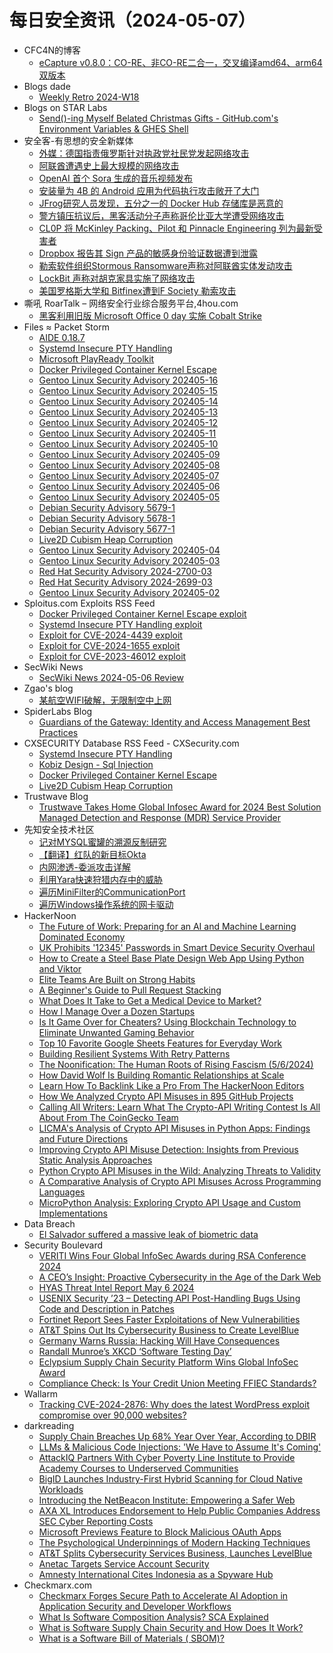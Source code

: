 # 每日安全资讯（2024-05-07）

- CFC4N的博客
  - [eCapture v0.8.0：CO-RE、非CO-RE二合一，交叉编译amd64、arm64双版本](https://www.cnxct.com/ecapture-v0-8-0-all-in-one/)
- Blogs  dade
  - [Weekly Retro 2024-W18](https://0xda.de/blog/2024/05/weekly-retro-2024-w18/)
- Blogs on STAR Labs
  - [Send()-ing Myself Belated Christmas Gifts - GitHub.com's Environment Variables & GHES Shell](https://starlabs.sg/blog/2024/04-sending-myself-github-com-environment-variables-and-ghes-shell/)
- 安全客-有思想的安全新媒体
  - [外媒：德国指责俄罗斯针对执政党社民党发起网络攻击](https://www.anquanke.com/post/id/296209)
  - [阿联酋遭遇史上最大规模的网络攻击](https://www.anquanke.com/post/id/296206)
  - [OpenAI 首个 Sora 生成的音乐视频发布](https://www.anquanke.com/post/id/296203)
  - [安装量为 4B 的 Android 应用为代码执行攻击敞开了大门](https://www.anquanke.com/post/id/296200)
  - [JFrog研究人员发现，五分之一的 Docker Hub 存储库是恶意的](https://www.anquanke.com/post/id/296198)
  - [警方镇压抗议后，黑客活动分子声称哥伦比亚大学遭受网络攻击](https://www.anquanke.com/post/id/296195)
  - [CL0P 将 McKinley Packing、Pilot 和 Pinnacle Engineering 列为最新受害者](https://www.anquanke.com/post/id/296192)
  - [Dropbox 报告其 Sign 产品的敏感身份验证数据遭到泄露](https://www.anquanke.com/post/id/296189)
  - [勒索软件组织Stormous Ransomware声称对阿联酋实体发动攻击](https://www.anquanke.com/post/id/296187)
  - [LockBit 声称对胡克家具实施了网络攻击](https://www.anquanke.com/post/id/296185)
  - [美国罗格斯大学和 Bitfinex遭到F Society 勒索攻击](https://www.anquanke.com/post/id/296182)
- 嘶吼 RoarTalk – 网络安全行业综合服务平台,4hou.com
  - [黑客利用旧版 Microsoft Office 0 day 实施 Cobalt Strike](https://www.4hou.com/posts/m0AG)
- Files ≈ Packet Storm
  - [AIDE 0.18.7](https://packetstormsecurity.com/files/178466/aide-0.18.7.tar.gz)
  - [Systemd Insecure PTY Handling](https://packetstormsecurity.com/files/178465/systemd-run-tty.txt)
  - [Microsoft PlayReady Toolkit](https://packetstormsecurity.com/files/178464/mspr_toolkit.zip)
  - [Docker Privileged Container Kernel Escape](https://packetstormsecurity.com/files/178463/docker_privileged_container_kernel_escape.rb.txt)
  - [Gentoo Linux Security Advisory 202405-16](https://packetstormsecurity.com/files/178462/glsa-202405-16.txt)
  - [Gentoo Linux Security Advisory 202405-15](https://packetstormsecurity.com/files/178461/glsa-202405-15.txt)
  - [Gentoo Linux Security Advisory 202405-14](https://packetstormsecurity.com/files/178460/glsa-202405-14.txt)
  - [Gentoo Linux Security Advisory 202405-13](https://packetstormsecurity.com/files/178459/glsa-202405-13.txt)
  - [Gentoo Linux Security Advisory 202405-12](https://packetstormsecurity.com/files/178458/glsa-202405-12.txt)
  - [Gentoo Linux Security Advisory 202405-11](https://packetstormsecurity.com/files/178457/glsa-202405-11.txt)
  - [Gentoo Linux Security Advisory 202405-10](https://packetstormsecurity.com/files/178456/glsa-202405-10.txt)
  - [Gentoo Linux Security Advisory 202405-09](https://packetstormsecurity.com/files/178455/glsa-202405-09.txt)
  - [Gentoo Linux Security Advisory 202405-08](https://packetstormsecurity.com/files/178454/glsa-202405-08.txt)
  - [Gentoo Linux Security Advisory 202405-07](https://packetstormsecurity.com/files/178453/glsa-202405-07.txt)
  - [Gentoo Linux Security Advisory 202405-06](https://packetstormsecurity.com/files/178452/glsa-202405-06.txt)
  - [Gentoo Linux Security Advisory 202405-05](https://packetstormsecurity.com/files/178451/glsa-202405-05.txt)
  - [Debian Security Advisory 5679-1](https://packetstormsecurity.com/files/178450/dsa-5679-1.txt)
  - [Debian Security Advisory 5678-1](https://packetstormsecurity.com/files/178449/dsa-5678-1.txt)
  - [Debian Security Advisory 5677-1](https://packetstormsecurity.com/files/178448/dsa-5677-1.txt)
  - [Live2D Cubism Heap Corruption](https://packetstormsecurity.com/files/178447/live2dcubism-heapcorruption.txt)
  - [Gentoo Linux Security Advisory 202405-04](https://packetstormsecurity.com/files/178446/glsa-202405-04.txt)
  - [Gentoo Linux Security Advisory 202405-03](https://packetstormsecurity.com/files/178445/glsa-202405-03.txt)
  - [Red Hat Security Advisory 2024-2700-03](https://packetstormsecurity.com/files/178444/RHSA-2024-2700-03.txt)
  - [Red Hat Security Advisory 2024-2699-03](https://packetstormsecurity.com/files/178443/RHSA-2024-2699-03.txt)
  - [Gentoo Linux Security Advisory 202405-02](https://packetstormsecurity.com/files/178442/glsa-202405-02.txt)
- Sploitus.com Exploits RSS Feed
  - [Docker Privileged Container Kernel Escape exploit](https://sploitus.com/exploit?id=PACKETSTORM:178463&utm_source=rss&utm_medium=rss)
  - [Systemd Insecure PTY Handling exploit](https://sploitus.com/exploit?id=PACKETSTORM:178465&utm_source=rss&utm_medium=rss)
  - [Exploit for CVE-2024-4439 exploit](https://sploitus.com/exploit?id=561A3041-9E76-5CFE-A5A3-191BD6ECD5C5&utm_source=rss&utm_medium=rss)
  - [Exploit for CVE-2024-1655 exploit](https://sploitus.com/exploit?id=C296439E-AB94-559B-A8C4-62814BDD2275&utm_source=rss&utm_medium=rss)
  - [Exploit for CVE-2023-46012 exploit](https://sploitus.com/exploit?id=1C2785C2-67CE-50A1-9F99-FE6AA004F223&utm_source=rss&utm_medium=rss)
- SecWiki News
  - [SecWiki News 2024-05-06 Review](http://www.sec-wiki.com/?2024-05-06)
- Zgao's blog
  - [某航空WIFI破解，无限制空中上网](https://zgao.top/%e6%9f%90%e8%88%aa%e7%a9%bawifi%e7%a0%b4%e8%a7%a3%ef%bc%8c%e6%97%a0%e9%99%90%e5%88%b6%e7%a9%ba%e4%b8%ad%e4%b8%8a%e7%bd%91/)
- SpiderLabs Blog
  - [Guardians of the Gateway: Identity and Access Management Best Practices](https://www.trustwave.com/en-us/resources/blogs/spiderlabs-blog/guardians-of-the-gateway-identity-and-access-management-best-practices/)
- CXSECURITY Database RSS Feed - CXSecurity.com
  - [Systemd Insecure PTY Handling](https://cxsecurity.com/issue/WLB-2024050020)
  - [Kobiz Design - Sql Injection](https://cxsecurity.com/issue/WLB-2024050019)
  - [Docker Privileged Container Kernel Escape](https://cxsecurity.com/issue/WLB-2024050018)
  - [Live2D Cubism Heap Corruption](https://cxsecurity.com/issue/WLB-2024050017)
- Trustwave Blog
  - [Trustwave Takes Home Global Infosec Award for 2024 Best Solution Managed Detection and Response (MDR) Service Provider](https://www.trustwave.com/en-us/resources/blogs/trustwave-blog/trustwave-takes-home-global-infosec-award-for-2024-best-solution-managed-detection-and-response-mdr-service-provider/)
- 先知安全技术社区
  - [记对MYSQL蜜罐的溯源反制研究](https://xz.aliyun.com/t/14419)
  - [【翻译】红队的新目标Okta](https://xz.aliyun.com/t/14418)
  - [内网渗透-委派攻击详解](https://xz.aliyun.com/t/14417)
  - [利用Yara快速狩猎内存中的威胁](https://xz.aliyun.com/t/14416)
  - [遍历MiniFilter的CommunicationPort](https://xz.aliyun.com/t/14414)
  - [遍历Windows操作系统的网卡驱动](https://xz.aliyun.com/t/14413)
- HackerNoon
  - [The Future of Work: Preparing for an AI and Machine Learning Dominated Economy](https://hackernoon.com/the-future-of-work-preparing-for-an-ai-and-machine-learning-dominated-economy?source=rss)
  - [UK Prohibits '12345' Passwords in Smart Device Security Overhaul](https://hackernoon.com/uk-prohibits-12345-passwords-in-smart-device-security-overhaul?source=rss)
  - [How to Create a Steel Base Plate Design Web App Using Python and Viktor](https://hackernoon.com/how-to-create-a-steel-base-plate-design-web-app-using-python-and-viktor?source=rss)
  - [Elite Teams Are Built on Strong Habits](https://hackernoon.com/elite-teams-are-built-on-strong-habits?source=rss)
  - [A Beginner's Guide to Pull Request Stacking](https://hackernoon.com/a-beginners-guide-to-pull-request-stacking?source=rss)
  - [What Does It Take to Get a Medical Device to Market?](https://hackernoon.com/what-does-it-take-to-get-a-medical-device-to-market?source=rss)
  - [How I Manage Over a Dozen Startups](https://hackernoon.com/how-i-manage-over-a-dozen-startups?source=rss)
  - [Is It Game Over for Cheaters? Using Blockchain Technology to Eliminate Unwanted Gaming Behavior](https://hackernoon.com/is-it-game-over-for-cheaters-using-blockchain-technology-to-eliminate-unwanted-gaming-behavior?source=rss)
  - [Top 10 Favorite Google Sheets Features for Everyday Work](https://hackernoon.com/top-10-favorite-google-sheets-features-for-everyday-work?source=rss)
  - [Building Resilient Systems With Retry Patterns](https://hackernoon.com/building-resilient-systems-with-retry-patterns?source=rss)
  - [The Noonification: The Human Roots of Rising Fascism (5/6/2024)](https://hackernoon.com/5-6-2024-noonification?source=rss)
  - [How David Wolf Is Building Romantic Relationships at Scale](https://hackernoon.com/how-david-wolf-is-building-romantic-relationships-at-scale?source=rss)
  - [Learn How To Backlink Like a Pro From The HackerNoon Editors](https://hackernoon.com/learn-how-to-backlink-like-a-pro-from-the-hackernoon-editors?source=rss)
  - [How We Analyzed Crypto API Misuses in 895 GitHub Projects](https://hackernoon.com/how-we-analyzed-crypto-api-misuses-in-895-github-projects?source=rss)
  - [Calling All Writers: Learn What The Crypto-API Writing Contest Is All About From The CoinGecko Team](https://hackernoon.com/calling-all-writers-learn-what-the-crypto-api-writing-contest-is-all-about-from-the-coingecko-team?source=rss)
  - [LICMA's Analysis of Crypto API Misuses in Python Apps: Findings and Future Directions](https://hackernoon.com/licmas-analysis-of-crypto-api-misuses-in-python-apps-findings-and-future-directions?source=rss)
  - [Improving Crypto API Misuse Detection: Insights from Previous Static Analysis Approaches](https://hackernoon.com/improving-crypto-api-misuse-detection-insights-from-previous-static-analysis-approaches?source=rss)
  - [Python Crypto API Misuses in the Wild: Analyzing Threats to Validity](https://hackernoon.com/python-crypto-api-misuses-in-the-wild-analyzing-threats-to-validity?source=rss)
  - [A Comparative Analysis of Crypto API Misuses Across Programming Languages](https://hackernoon.com/a-comparative-analysis-of-crypto-api-misuses-across-programming-languages?source=rss)
  - [MicroPython Analysis: Exploring Crypto API Usage and Custom Implementations](https://hackernoon.com/micropython-analysis-exploring-crypto-api-usage-and-custom-implementations?source=rss)
- Data Breach
  - [El Salvador suffered a massive leak of biometric data](https://securityaffairs.com/162790/data-breach/el-salvador-massive-leak-biometric-data.html)
- Security Boulevard
  - [VERITI Wins Four Global InfoSec Awards during RSA Conference 2024](https://securityboulevard.com/2024/05/veriti-wins-four-global-infosec-awards-during-rsa-conference-2024/)
  - [A CEO’s Insight: Proactive Cybersecurity in the Age of the Dark Web](https://securityboulevard.com/2024/05/a-ceos-insight-proactive-cybersecurity-in-the-age-of-the-dark-web/)
  - [HYAS Threat Intel Report May 6 2024](https://securityboulevard.com/2024/05/hyas-threat-intel-report-may-6-2024/)
  - [USENIX Security ’23 – Detecting API Post-Handling Bugs Using Code and Description in Patches](https://securityboulevard.com/2024/05/usenix-security-23-detecting-api-post-handling-bugs-using-code-and-description-in-patches/)
  - [Fortinet Report Sees Faster Exploitations of New Vulnerabilities](https://securityboulevard.com/2024/05/fortinet-report-sees-faster-exploitations-of-new-vulnerabilities/)
  - [AT&T Spins Out Its Cybersecurity Business to Create LevelBlue](https://securityboulevard.com/2024/05/att-spins-out-its-cybersecurity-business-to-create-levelblue/)
  - [Germany Warns Russia: Hacking Will Have Consequences](https://securityboulevard.com/2024/05/germany-russia-hacking-richixbw/)
  - [Randall Munroe’s XKCD ‘Software Testing Day’](https://securityboulevard.com/2024/05/randall-munroes-xkcd-software-testing-day/)
  - [Eclypsium Supply Chain Security Platform Wins Global InfoSec Award](https://securityboulevard.com/2024/05/eclypsium-supply-chain-security-platform-wins-global-infosec-award/)
  - [Compliance Check: Is Your Credit Union Meeting FFIEC Standards?](https://securityboulevard.com/2024/05/compliance-check-is-your-credit-union-meeting-ffiec-standards/)
- Wallarm
  - [Tracking CVE-2024-2876: Why does the latest WordPress exploit compromise over 90,000 websites?](https://lab.wallarm.com/cve-2024-2876-wordpress-plug-in-threatens-90000-websites/)
- darkreading
  - [Supply Chain Breaches Up 68% Year Over Year, According to DBIR](https://www.darkreading.com/cyber-risk/supply-chain-breaches-up-68-yoy-according-to-dbir)
  - [LLMs &amp; Malicious Code Injections: 'We Have to Assume It's Coming'](https://www.darkreading.com/application-security/llms-malicious-code-injections-we-have-to-assume-its-coming-)
  - [AttackIQ Partners With Cyber Poverty Line Institute to Provide Academy Courses to Underserved Communities](https://www.darkreading.com/cybersecurity-operations/attackiq-partners-with-cyber-poverty-line-institute-to-provide-academy-courses-to-underserved-communities)
  - [BigID Launches Industry-First Hybrid Scanning for Cloud Native Workloads](https://www.darkreading.com/cloud-security/bigid-launches-industry-first-hybrid-scanning-for-cloud-native-workloads)
  - [Introducing the NetBeacon Institute: Empowering a Safer Web](https://www.darkreading.com/vulnerabilities-threats/introducing-the-netbeacon-institute-empowering-a-safer-web)
  - [AXA XL Introduces Endorsement to Help Public Companies Address SEC Cyber Reporting Costs](https://www.darkreading.com/vulnerabilities-threats/axa-xl-introduces-endorsement-to-help-public-companies-address-sec-cyber-reporting-costs)
  - [Microsoft Previews Feature to Block Malicious OAuth Apps](https://www.darkreading.com/identity-access-management-security/microsoft-previews-feature-to-block-malicious-oauth-apps)
  - [The Psychological Underpinnings of Modern Hacking Techniques](https://www.darkreading.com/vulnerabilities-threats/the-psychological-underpinnings-of-modern-hacking-techniques)
  - [AT&amp;T Splits Cybersecurity Services Business, Launches LevelBlue](https://www.darkreading.com/cybersecurity-operations/att-splits-cybersecurity-services-business-launches-levelblue)
  - [Anetac Targets Service Account Security](https://www.darkreading.com/identity-access-management-security/anetac-targets-service-account-security)
  - [Amnesty International Cites Indonesia as a Spyware Hub](https://www.darkreading.com/cybersecurity-operations/amnesty-international-cites-indonesia-as-spyware-hub)
- Checkmarx.com
  - [Checkmarx Forges Secure Path to Accelerate AI Adoption in Application Security and Developer Workflows](https://checkmarx.com/press-releases/checkmarx-forges-secure-path-to-accelerate-ai-adoption-in-application-security-and-developer-workflows/)
  - [What Is Software Composition Analysis? SCA Explained](https://checkmarx.com/glossary/what-is-sca/)
  - [What is Software Supply Chain Security and How Does It Work?](https://checkmarx.com/glossary/what-is-software-supply-chain-security/)
  - [What is a Software Bill of Materials ( SBOM)?](https://checkmarx.com/glossary/what-is-sbom/)
